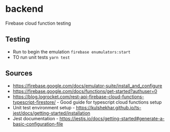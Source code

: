 # backend
Firebase cloud function testing

## Testing
- Run to begin the emulation `firebase enumulators:start`
- TO run unit tests `yarn test`

## Sources
- https://firebase.google.com/docs/emulator-suite/install_and_configure
- https://firebase.google.com/docs/functions/get-started?authuser=0
- https://blog.logrocket.com/rest-api-firebase-cloud-functions-typescript-firestore/ - Good guide for typescript cloud functions setup
- Unit test environment setup - https://kulshekhar.github.io/ts-jest/docs/getting-started/installation
- Jest documentation - https://jestjs.io/docs/getting-started#generate-a-basic-configuration-file